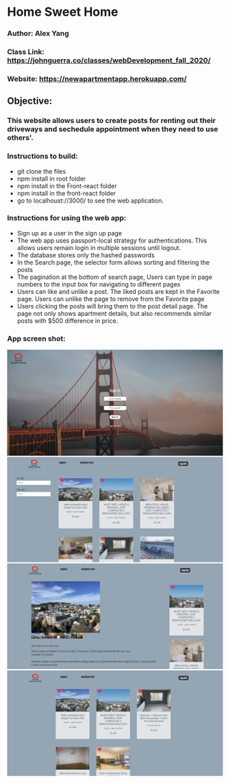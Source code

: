 # Home Sweet Home

### Author: Alex Yang 

### Class Link: https://johnguerra.co/classes/webDevelopment_fall_2020/
### Website: https://newapartmentapp.herokuapp.com/

## Objective:
### This website allows users to create posts for renting out their driveways and sechedule appointment when they need to use others'. 

### Instructions to build:
- git clone the files 
- npm install in root folder
- npm install in the Front-react folder  
- npm install in the front-react folder
- go to localhoust://3000/ to see the web application. 

### Instructions for using the web app:
- Sign up as a user in the sign up page
- The web app uses passport-local strategy for authentications. This allows users remain login in multiple sessions until logout. 
- The database stores only the hashed passwords
- In the Search page, the selector form allows sorting and filtering the posts
- The pagination at the bottom of search page, Users can type in page numbers to the input box for navigating to different pages
- Users can like and unlike a post. The liked posts are kept in the Favorite page. Users can unlike the page to remove from the Favorite page
- Users clicking the posts will bring them to the post detail page. The page not only shows apartment details, but also recommends similar posts with $500 difference in price.
### App screen shot:
![alt text](https://github.com/AZYDEVE/apartment_search/blob/master/front-react/src/utility/images/loginPage.png)
![alt text](https://github.com/AZYDEVE/apartment_search/blob/master/front-react/src/utility/images/search%20page.png)
![alt text](https://github.com/AZYDEVE/apartment_search/blob/master/front-react/src/utility/images/postPage.png)
![alt text](https://github.com/AZYDEVE/apartment_search/blob/master/front-react/src/utility/images/favorite.png)



